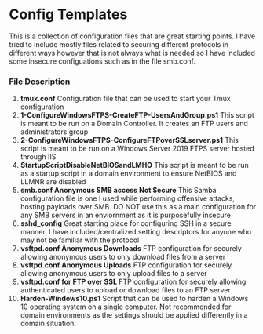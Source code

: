 # Config Templates
This is a collection of configuration files that are great starting points. I have tried to include mostly files related to securing different protocols in different ways however that is not always what is needed so I have included some insecure configuations such as in the file smb.conf.

### File Description
1. __tmux.conf__ Configuration file that can be used to start your Tmux configuration
2. __1-ConfigureWindowsFTPS-CreateFTP-UsersAndGroup.ps1__ This script is meant to be run on a Domain Controller. It creates an FTP users and administrators group
3. __2-ConfigureWindowsFTPS-ConfigureFTPoverSSLserver.ps1__ This script is meant to be run on a Windows Server 2019 FTPS server hosted through IIS
4. __StartupScriptDisableNetBIOSandLMHO__ This script is meant to be run as a startup script in a domain environment to ensure NetBIOS and LLMNR are disabled
5. __smb.conf Anonymous SMB access Not Secure__ This Samba configuration file is one I used while performing offensive attacks, hosting payloads over SMB. DO NOT use this as a main configuration for any SMB servers in an enviornment as it is purposefully insecure
6. __sshd_config__ Great starting place for configuring SSH in a secure manner. I have included/centralized setting descriptors for anyone who may not be familiar with the protocol
7. __vsftpd.conf Anonymous Downloads__ FTP configuration for securely allowing anonymous users to only download files from a server
8. __vsftpd.conf Anonymous Uploads__ FTP configuration for securely allowing anonymous users to only upload files to a server
9. __vsftpd.conf for FTP over SSL__ FTP configuration for securely allowing authenticated users to upload or download files to an FTP server
10. __Harden-Windows10.ps1__ Script that can be used to harden a Windows 10 operating system on a single computer. Not recommended for domain environments as the settings should be applied differently in a domain situation.
